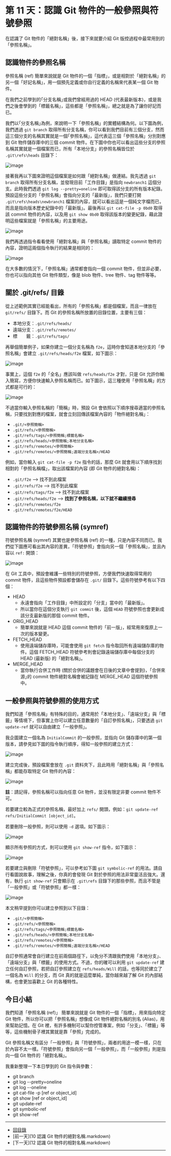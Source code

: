 第 11 天：認識 Git 物件的一般參照與符號參照
==========================================================

在認識了 Git 物件的「絕對名稱」後，接下來就要介紹 Git 版控過程中最常用到的「參照名稱」。

認識物件的參照名稱
------------------

參照名稱 (ref) 簡單來說就是 Git 物件的一個「指標」，或是相對於「絕對名稱」的另一個「好記名稱」，用一個預先定義或你自行定義的名稱來代表某一個 Git 物件。

在我們之前學到的｢分支名稱｣或我們曾經用過的 HEAD (代表最新版本)，或是我們之後會學到的「標籤名稱」，這些都是「參照名稱」，總之就是為了讓你好記而已。

我們以｢分支名稱｣為例，來說明一下「參照名稱」的實體結構為何。以下圖為例，我們透過 `git branch` 取得所有分支名稱，你可以看到我們目前有三個分支，然而這三個分支的名稱其實就是一個｢參照名稱｣，這代表這三個「參照名稱」分別對應到 Git 物件儲存庫中的三個 commit 物件。在下圖中你也可以看出這些分支的參照名稱其實就是一個檔案而已，所有「本地分支」的參照名稱皆位於 `.git\refs\heads` 目錄下：

![image](https://f.cloud.github.com/assets/88981/1297740/507280f0-30e8-11e3-80dd-1a7794265d27.png)

接著我再以下圖來證明這個檔案是如何跟「絕對名稱」做連結。我先透過 `git branch` 取得所有分支名稱，並發現目前「工作目錄」是指向 `newbranch1` 這個分支。此時我們透過 `git log --pretty=oneline` 即可取得該分支的所有版本紀錄。預設這些分支的「參照名稱」會指向分支的「最新版」，我們只要打開 `.git\refs\heads\newbranch1` 檔案的內容，就可以看出這是一個純文字檔而已，而且是指向版本歷史紀錄中的「最新版」。最後再以 `git cat-file -p 0bd0` 取得該 commit 物件的內容，以及用 `git show 0bd0` 取得該版本的變更紀錄，藉此證明這些檔案就是「參照名稱」的主要用途。

![image](https://f.cloud.github.com/assets/88981/1297769/f42c33d0-30e8-11e3-9b7f-cccc6a6dcde3.png)

我們再透過指令看看使用「絕對名稱」與「參照名稱」讀取特定 commit 物件的內容，證明這兩個指令執行的結果是相同的：

![image](https://f.cloud.github.com/assets/88981/1298039/b83adaca-30ed-11e3-893e-ef63a0b5b166.png)

在大多數的情況下，「參照名稱」通常都會指向一個 commit 物件，但並非必要，你也可以指向其他 Git 物件類型，像是 blob 物件、tree 物件、tag 物件等等。

關於 .git/refs/ 目錄
---------------------

從上述範例其實已經能看出，所有的「參照名稱」都是個檔案，而且一律放在 `git/refs/` 目錄下。而 Git 的參照名稱所放置的目錄位置，主要有三個：

* 本地分支：`.git/refs/heads/`
* 遠端分支：`.git/refs/remotes/`
* 標　　籤：`.git/refs/tags/`

再舉個簡單例子，如果你建立一個分支名稱為 `f2e`，這時你會知道本地分支的「參照名稱」會建立 `.git/refs/heads/f2e` 檔案，如下圖示：

![image](https://f.cloud.github.com/assets/88981/1300419/c7bc822c-3111-11e3-84db-e2481a4c8d74.png)

事實上，這個 `f2e` 的「全名」應該叫做 `refs/heads/f2e` 才對，只是 Git 允許你輸入簡寫，方便你快速輸入參照名稱而已。如下圖示，這三種使用「參照名稱」的方式都是可行的：

![image](https://f.cloud.github.com/assets/88981/1300497/c25184bc-3112-11e3-810f-abd45a209cbd.png)

不過當你輸入參照名稱的「簡稱」時，預設 Git 會依照以下順序搜尋適當的參照名稱，只要找到對應的檔案，就會立刻回傳該檔案內容的「物件絕對名稱」：

* `.git/<參照簡稱>`
* `.git/refs/<參照簡稱>`
* `.git/refs/tags/<參照簡稱;標籤名稱>`
* `.git/refs/heads/<參照簡稱;本地分支名稱>`
* `.git/refs/remotes/<參照簡稱>`
* `.git/refs/remotes/<參照簡稱;遠端分支名稱>/HEAD`

例如，當你輸入 `git cat-file -p f2e` 指令的話，那麼 Git 就會用以下順序找到相對的「參照名稱檔」，取出該檔案的內容 (即 Git 物件的絕對名稱)：

* `.git/f2e` --> 找不到此檔案
* `.git/refs/f2e` --> 找不到此檔案
* `.git/refs/tags/f2e` --> 找不到此檔案
* `.git/refs/heads/f2e` --> **找到了參照名稱，以下就不繼續搜尋**
* `.git/refs/remotes/f2e`
* `.git/refs/remotes/f2e/HEAD`


認識物件的符號參照名稱 (symref)
-----------------------------

符號參照名稱 (symref) 其實也是參照名稱 (ref) 的一種，只是內容不同而已。我們從下圖應可看出其內容的差異，「符號參照」會指向另一個「參照名稱」，並且內容以 `ref:` 開頭：

![image](https://f.cloud.github.com/assets/88981/1300631/112713e8-3115-11e3-904b-298f2da3d34b.png)

在 Git 工具中，預設會維護一些特別的符號參照，方便我們快速取得常用的 commit 物件，且這些物件預設都會儲存在 `.git/` 目錄下。這些符號參考有以下四個：

* HEAD
	* 永遠會指向「工作目錄」中所設定的「分支」當中的「最新版」。
	* 所以當你在這個分支執行 `git commit` 後，這個 `HEAD` 符號參照也會更新成該分支最新版的那個 commit 物件。
* ORIG_HEAD
	* 簡單來說就是 HEAD 這個 commit 物件的「前一版」，經常用來復原上一次的版本變更。
* FETCH_HEAD
	* 使用遠端儲存庫時，可能會使用 `git fetch` 指令取回所有遠端儲存庫的物件。這個 FETCH_HEAD 符號參考則會記錄遠端儲存庫中每個分支的 HEAD (最新版) 的「絕對名稱」。
* MERGE_HEAD
	* 當你執行合併工作時 (關於合併的議題會在日後的文章中會提到)，「合併來源｣的 commit 物件絕對名稱會被記錄在 MERGE_HEAD 這個符號參照中。


一般參照與符號參照的使用方式
---------------------------

我們知道「參照名稱」有特殊的目的，通常用於「本地分支」、「遠端分支」與「標籤」等情境下，但事實上你可以建立任意數量的「自訂參照名稱」，只要透過 `git update-ref` 就可以自由建立「一般參照」。

我企圖建立一個名為 `InitialCommit` 的一般參照，並指向 Git 儲存庫中的第一個版本，請參見如下圖的指令執行順序，得知一般參照的建立方式：

![image](https://f.cloud.github.com/assets/88981/1303340/08900c84-3152-11e3-8681-c902ea5368f7.png)

建立完成後，預設檔案會放在 `.git` 資料夾下，且此時用「絕對名稱」與「參照名稱」都能存取特定 Git 物件的內容：

![image](https://f.cloud.github.com/assets/88981/1303357/86423b5c-3152-11e3-869b-cb8d468ad614.png)

**註**：請記得，參照名稱可以指向任意 Git 物件，並沒有限定非要 commit 物件不可。

若要建立較為正式的參照名稱，最好加上 `refs/` 開頭，例如：`git update-ref refs/InitialCommit [object_id]`。

若要刪除一般參照，則可以使用 `-d` 選項。如下圖示：

![image](https://f.cloud.github.com/assets/88981/1303372/0dc4e0ca-3153-11e3-80da-090c4c8ddfc3.png)

顯示所有參照的方式，則可以使用 `git show-ref` 指令，如下圖示：

![image](https://f.cloud.github.com/assets/88981/1303388/34e8a528-3154-11e3-9002-54d7fcf484bb.png)

若要建立與刪除「符號參照」，可以參考如下圖 `git symbolic-ref` 的用法。請自行看圖說故事，理解之後，你真的會發現 Git 對於參照的用法非常靈活且強大。還有，執行 `git show-ref` 只會顯示在 `.git\refs` 目錄下的那些參照，而且不管是「一般參照」或「符號參照」都一樣：

![image](https://f.cloud.github.com/assets/88981/1303416/85c3d82c-3155-11e3-95b1-9aa7c1063a32.png)

本文稍早提到你可以建立參照到以下目錄：

* `.git/<參照簡稱>`
* `.git/refs/<參照簡稱>`
* `.git/refs/tags/<參照簡稱;標籤名稱>`
* `.git/refs/heads/<參照簡稱;本地分支名稱>`
* `.git/refs/remotes/<參照簡稱>`
* `.git/refs/remotes/<參照簡稱;遠端分支名稱>/HEAD`

自訂參照通常會自行建立在前兩個路徑下，以免分不清跟我們使用「本地分支」、「遠端分支」與「標籤」的使用方式。不過，你的確可以利用 `git update-ref` 建立任何自訂參照，若把自訂參照建立在 `refs/heads/Will` 的話，也等同於建立了一個名為 `Will` 的分支，而 Git 真的就是這麼單純，當你越來越了解 Git 的內部結構，也會更加喜歡上 Git 的各種特性。

今日小結
-------

我們知道「參照名稱 (ref)」 簡單來說就是 Git 物件的一個「指標」，用來指向特定 Git 物件，所以你可以把「參照名稱」想像成 Git 物件絕對名稱的別名 (Alias)，用來幫助記憶。在 Git 裡，有許多機制可以幫你控管專案，例如「分支」、「標籤」等等，這些機制骨子裡其實就是靠「參照」完成的。

Git 參照名稱又有區分「一般參照」與「符號參照」，兩者的用途一模一樣，只在於內容不太一樣。「符號參照」會指向另一個「一般參照」，而「一般參照」則是指向一個 Git 物件的「絕對名稱」。

我重新整理一下本日學到的 Git 指令與參數：

* git branch
* git log --pretty=oneline
* git log --oneline
* git cat-file -p [ref or object_id]
* git show [ref or object_id]
* git update-ref
* git symbolic-ref
* git show-ref




-------
* [回目錄](../README.markdown)
* [前一天](10 認識 Git 物件的絕對名稱.markdown)
* [下一天](12 認識 Git 物件的相對名稱.markdown)

-------


